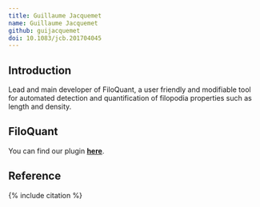 ```yaml
---
title: Guillaume Jacquemet
name: Guillaume Jacquemet
github: guijacquemet
doi: 10.1083/jcb.201704045
---
```


## Introduction

Lead and main developer of FiloQuant, a user friendly and modifiable tool for automated detection and quantification of filopodia properties such as length and density.

## FiloQuant

You can find our plugin [**here**](https://imagej.github.io/plugins/filoquant).

## Reference

{% include citation %}
